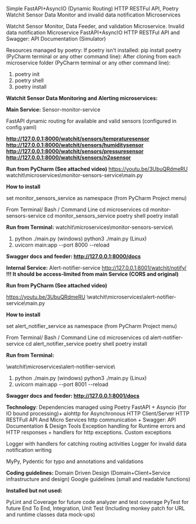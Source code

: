 Simple FastAPI+AsyncIO (Dynamic Routing) HTTP RESTFul API, Poetry
Watchit Sensor Data Monitor and invalid data notification Microservices

Watchit Sensor Monitor, Data Feeder, and validation Microservice. Invalid data notification Microservice FastAPI+AsyncIO HTTP RESTFul API and Swagger: API Documentation (Simulator)

Resources managed by poetry:
If poetry isn't installed: pip install poetry  (PyCharm terminal or any other command line):
After cloning from each microservice folder (PyCharm terminal or any other command line):
1. poetry init
2. poetry shell
3. poetry install

**Watchit Sensor Data Monitoring and Alerting 
microservices:**

**Main Service:**
Sensor-monitor-service



FastAPI dynamic routing for available and valid sensors (configured in config.yaml)

**http://127.0.0.1:8000/watchit/sensors/tempraturesensor
http://127.0.0.1:8000/watchit/sensors/humiditysensor
http://127.0.0.1:8000/watchit/sensors/pressuresensor
http://127.0.0.1:8000/watchit/sensors/n2osensor**

**Run from PyCharm (See attached video)**
https://youtu.be/3UbuQRdmeRU
watchit\microservices\monitor-sensors-service\main.py

**How to install**

set monitor_sensors_service as namespace (from PyCharm Project menu)

From Terminal/ Bash / Command Line
cd microservices
cd monitor-sensors-service
cd monitor_sensors_service 
poetry shell
poetry install

**Run from Terminal:**
watchit\microservices\monitor-sensors-service\
1. python ./main.py (windows) python3 ./main.py (Linux)
2. uvicorn main:app --port 8000  --reload

**Swagger docs and feeder: http://127.0.0.1:8000/docs**

**Internal Service:**
Alert-notifier-service
http://127.0.0.1:8001/watchit/notify/
**!!! It should be access-limited from main Service (CORS and original)**

**Run from PyCharm (See attached video)**

https://youtu.be/3UbuQRdmeRU
\watchit\microservices\alert-notifier-service\main.py

**How to install**

set alert_notifier_service as namespace (from PyCharm Project menu)

From Terminal/ Bash / Command Line
cd microservices
cd alert-notifier-service
cd alert_notifier_service 
poetry shell
poetry install

**Run from Terminal:**

\watchit\microservices\alert-notifier-service\
1. python ./main.py (windows) python3 ./main.py (Linux)
2. uvicorn main:app --port 8001  --reload 

**Swagger docs and feeder: http://127.0.0.1:8001/docs**

**Technology**:
Dependencies managed using Poetry
FastAPI + Asyncio (for IO bound processing)+ aiohttp for Asynchronous HTTP Client/Server HTTP RESTFull API
And Micro Services http communication + Swagger: API Documentation & Design Tools
Exception handling for Runtime errors and HTTP responses + handlers for http exceptions.
Custom exceptions

Logger with handlers for catching routing activities
Logger for invalid data notification writing

MyPy, Pydentic for typo and annotations and validations

**Coding guidelines:**
Domain Driven Design (Domain+Client+Service infrastructure and design)
Google guidelines (small and readable functions)

**Installed but not used:**

PyLint and Coverage for future code analyzer and test coverage
PyTest for future End To End, Integration, Unit Test (Including monkey patch for URL and runtime classes data mock-ups)

